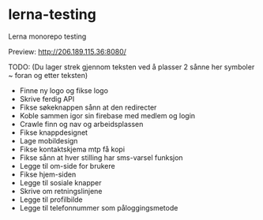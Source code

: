 # lerna-testing
Lerna monorepo testing

Preview:
http://206.189.115.36:8080/


TODO:
(Du lager strek gjennom teksten ved å plasser 2 sånne her symboler ~ foran og etter teksten)
- Finne ny logo og fikse logo
- Skrive ferdig API
- Fikse søkeknappen sånn at den redirecter
- Koble sammen igor sin firebase med medlem og login
- Crawle finn og nav og arbeidsplassen
- Fikse knappdesignet
- Lage mobildesign
- Fikse kontaktskjema mtp få kopi
- Fikse sånn at hver stilling har sms-varsel funksjon
- Legge til om-side for brukere
- Fikse hjem-siden
- Legge til sosiale knapper
- Skrive om retningslinjene
- Legge til profilbilde
- Legge til telefonnummer som påloggingsmetode
